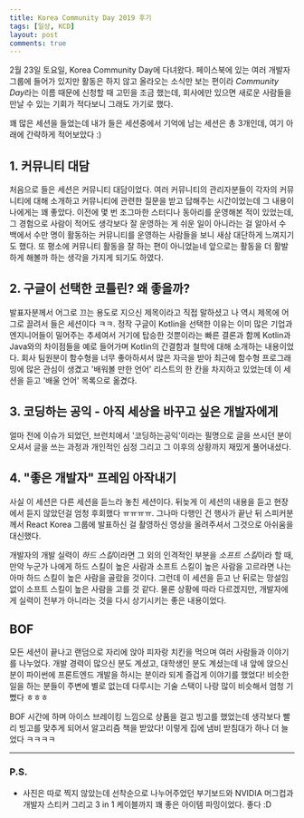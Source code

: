 ```yaml
---
title: Korea Community Day 2019 후기
tags: [일상, KCD]
layout: post
comments: true
---
```


2월 23일 토요일, Korea Community Day에 다녀왔다. 페이스북에 있는 여러 개발자 그룹에 들어가 있지만 활동은 하지 않고 올라오는 소식만 보는 편이라 *Community Day*라는 이름 때문에 신청할 때 고민을 조금 했는데, 회사에만 있으면 새로운 사람들을 만날 수 있는 기회가 적다보니 그래도 가기로 했다.


꽤 많은 세션을 들었는데 내가 들은 세션중에서 기억에 남는 세션은 총 3개인데, 여기 아래에 간략하게 적어보았다 :)

## 1. 커뮤니티 대담

처음으로 들은 세션은 커뮤니티 대담이었다. 여러 커뮤니티의 관리자분들이 각자의 커뮤니티에 대해 소개하고 커뮤니티에 관련한 질문을 받고 답해주는 시간이었는데 그 내용이 나에게는 꽤 좋았다. 이전에 몇 번 조그마한 스터디나 동아리를 운영해본 적이 있었는데, 그 경험으로 사람이 적어도 생각보다 잘 운영하는 게 쉬운 일이 아니라는 걸 알아서 수 백에서 수만 명이 활동하는 커뮤니티를 운영하는 사람들을 보니 새삼 대단하게 느껴지기도 했다. 또 평소에 커뮤니티 활동을 잘 하는 편이 아니었늗네 앞으로는 활동을 더 활발하게 해볼까 하는 생각을 가지게 되기도 하였다.


## 2. 구글이 선택한 코틀린? 왜 좋을까?

발표자분께서 어그로 끄는 용도로 지으신 제목이라고 직접 말하셨고 나 역시 제목에 어그로 끌려서 들은 세션이다 ㅋㅋ. 정작 구글이 Kotlin을 선택한 이유는 이미 많은 기업과 엔지니어들이 밀어주는 추세여서 거기에 탑승한 것뿐이라는 빠른 결론과 함께 Kotlin과 Java와의 차이점들을 예로 들어가며 Kotlin의 간결함과 철학에 대해 소개하는 내용이었다. 회사 팀원분이 함수형을 너무 좋아하셔서 많은 자극을 받아 최근에 함수형 프로그래밍에 많은 관심이 생겼고 '배워볼 만한 언어' 리스트의 한 칸을 차지하고 있었는데 이 세션을 듣고 '배울 언어' 목록으로 옮겼다.

## 3. 코딩하는 공익 - 아직 세상을 바꾸고 싶은 개발자에게

얼마 전에 이슈가 되었던, 브런치에서 '코딩하는공익'이라는 필명으로 글을 쓰시던 분이 오셔서 글을 쓰는 과정과 개인적인 심정 그리고 그 이후의 상황까지 재밌게 풀어내셨다.


## 4. "좋은 개발자" 프레임 아작내기

사실 이 세션은 다른 세션을 듣느라 놓친 세션이다. 뒤늦게 이 세션의 내용을 듣고 현장에서 듣지 않았던걸 엄청 후회했다 ㅠㅠㅠㅠ. 그나마 다행인 건 행사가 끝난 뒤 스피커분께서 React Korea 그룹에 발표하신 걸 촬영하신 영상을 올려주셔서 그것으로 아쉬움을 대신했다.

개발자의 개발 실력이 *하드 스킬*이라면 그 외의 인격적인 부분을 *소프트 스킬*이라 할 때, 만약 누군가 나에게 하드 스킬이 높은 사람과 소프트 스킬이 높은 사람을 고르라면 나는 아마 하드 스킬이 높은 사람을 골랐을 것이다.
그런데 이 세션을 듣고 난 뒤로는 망설임 없이 소프트 스킬이 높은 사람을 고를 것 같다. 물론 상황에 따라 다르겠지만, 개발자에게 실력이 전부가 아니라는 것을 다시 상기시키는 좋은 내용이었다.


## BOF

모든 세션이 끝나고 랜덤으로 자리에 앉아 피자랑 치킨을 먹으며 여러 사람들과 이야기를 나누었다. 개발 경력이 많으신 분도 계셨고, 대학생인 분도 계셨는데 내 앞에 앉으신 분이 파이썬에 프론트엔드 개발을 하시는 분이라 되게 즐겁게 이야기를 했었다! 비슷한 일을 하는 분들이 주변에 별로 없는데 다루시는 기술 스택이 나랑 많이 비슷해서 엄청 기뻤다 ㅎㅎㅎ

BOF 시간에 하며 아이스 브레이킹 느낌으로 상품을 걸고 빙고를 했었는데 생각보다 빨리 빙고를 맞추게 되어서 알고리즘 책을 받았다! 이렇게 집에 냄비 받침대가 하나 더 늘었다 ㅋㅋㅋㅋ



-----

### P.S.
- 사진은 따로 찍지 않았는데 선착순으로 나누어주었던 부기보드와 NVIDIA 머그컵과 개발자 스티커 그리고 3 in 1 케이블까지 꽤 좋은 아이템 파밍이었다. 좋다 :D